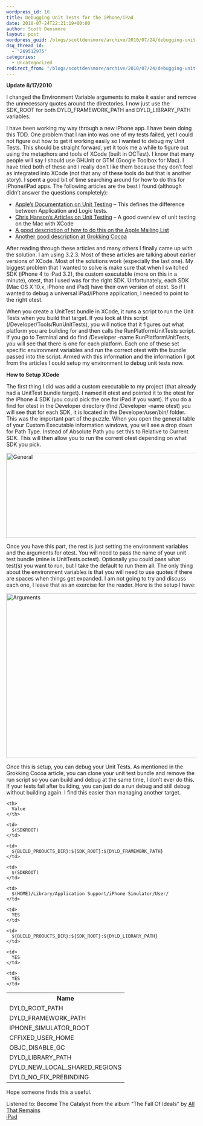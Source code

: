 ```yaml
---
wordpress_id: 16
title: Debugging Unit Tests for the iPhone/iPad
date: 2010-07-24T22:21:19+00:00
author: Scott Densmore
layout: post
wordpress_guid: /blogs/scottdensmore/archive/2010/07/24/debugging-unit-tests-for-the-iphone-ipad.aspx
dsq_thread_id:
  - "269512975"
categories:
  - Uncategorized
redirect_from: "/blogs/scottdensmore/archive/2010/07/24/debugging-unit-tests-for-the-iphone-ipad.aspx/"
---
```

**Update 8/17/2010**

I changed the Environment Variable arguments to make it easier and remove the unnecessary quotes around the directories. I now just use the SDK_ROOT for both <span>DYLD_FRAMEWORK_PATH and</span> <span>DYLD_LIBRARY_PATH variables.</span>

I have been working my way through a new iPhone app. I have been doing this TDD. One problem that I ran into was one of my tests failed, yet I could not figure out how to get it working easily so I wanted to debug my Unit Tests. This should be straight forward, yet it took me a while to figure out using the metaphors and tools of XCode (built in OCTest). I know that many people will say I should use GHUnit or GTM (Google Toolbox for Mac). I have tried both of these and I really don&#8217;t like them because they don&#8217;t feel as integrated into XCode (not that any of these tools do but that is another story). I spent a good bit of time searching around for how to do this for iPhone/iPad apps. The following articles are the best I found (although didn&#8217;t answer the questions completely):

  * [Apple&#8217;s Documentation on Unit Testing](http://developer.apple.com/iphone/library/documentation/Xcode/Conceptual/iphone_development/135-Unit_Testing_Applications/unit_testing_applications.html#//apple_ref/doc/uid/TP40007959-CH20-SW3) &#8211; This defines the difference between Application and Logic tests.
  * [Chris Hanson&#8217;s Articles on Unit Testing](http://chanson.livejournal.com/182472.html) &#8211; A good overview of unit testing on the Mac with XCode
  * [A good description of how to do this on the Apple Mailing List](http://lists.apple.com/archives/xcode-users/2010/Mar/msg00260.html)
  * [Another good description at Grokking Cocoa](http://www.grokkingcocoa.com/how_to_debug_iphone_unit_te.html)

After reading through these articles and many others I finally came up with the solution. I am using 3.2.3. Most of these articles are talking about earlier versions of XCode. Most of the solutions work (especially the last one). My biggest problem that I wanted to solve is make sure that when I switched SDK (iPhone 4 to iPad 3.2), the custom executable (more on this in a minute), otest, that I used was for the right SDK. Unfortunately, each SDK (Mac OS X 10.x, iPhone and iPad) have their own version of otest. So if I wanted to debug a universal iPad/iPhone application, I needed to point to the right otest.

When you create a UnitTest bundle in XCode, it runs a script to run the Unit Tests when you build that target. If you look at this script (/Developer/Tools/RunUnitTests), you will notice that it figures out what platform you are building for and then calls the RunPlatformUnitTests script. If you go to Terminal and do find /Developer -name RunPlatformUnitTests, you will see that there is one for each platform. Each one of these set specific environment variables and run the correct otest with the bundle passed into the script. Armed with this information and the information I got from the articles I could setup my environment to debug unit tests now.

**How to Setup XCode**

The first thing I did was add a custom executable to my project (that already had a UnitTest bundle target). I named it otest and pointed it to the otest for the iPhone 4 SDK (you could pick the one for iPad if you want). If you do a find for otest in the Developer directory (find /Developer -name otest) you will see that for each SDK, it is located in the Developer/user/bin/ folder. This was the important part of the puzzle. When you open the general table of your Custom Executable information windows, you will see a drop down for Path Type. Instead of Absolute Path you set this to Relative to Current SDK. This will then allow you to run the corrent otest depending on what SDK you pick.

<img src="http://scottdensmore.typepad.com/pictures/General_UnitTests.png" width="573" height="224" alt="General" />

Once you have this part, the rest is just setting the environment variables and the arguments for otest. You will need to pass the name of your unit test bundle (mine is UnitTests.octest). Optionally you could pass what test(s) you want to run, but I take the default to run them all. The only thing about the environment variables is that you will need to use quotes if there are spaces when things get expanded. I am not going to try and discuss each one, I leave that as an exercise for the reader. Here is the setup I have:

<img src="http://scottdensmore.typepad.com/pictures/Arguments_UnitTests.png" width="597" height="435" alt="Arguments" />

Once this is setup, you can debug your Unit Tests. As mentioned in the Grokking Cocoa article, you can clone your unit test bundle and remove the run script so you can build and debug at the same time, I don&#8217;t ever do this. If your tests fail after building, you can just do a run debug and still debug without building again. I find this easier than managing another target.

<table>
  <tr>
    <th>
      Name
    </th>
    
    <th>
      Value
    </th>
  </tr>
  
  <tr>
    <td>
      DYLD_ROOT_PATH
    </td>
    
    <td>
      $(SDKROOT)
    </td>
  </tr>
  
  <tr>
    <td>
      DYLD_FRAMEWORK_PATH
    </td>
    
    <td>
      ${BUILD_PRODUCTS_DIR}:${SDK_ROOT}:${DYLD_FRAMEWORK_PATH}
    </td>
  </tr>
  
  <tr>
    <td>
      IPHONE_SIMULATOR_ROOT
    </td>
    
    <td>
      $(SDKROOT)
    </td>
  </tr>
  
  <tr>
    <td>
      CFFIXED_USER_HOME
    </td>
    
    <td>
      $(HOME)/Library/Application Support/iPhone Simulator/User/
    </td>
  </tr>
  
  <tr>
    <td>
      OBJC_DISABLE_GC
    </td>
    
    <td>
      YES
    </td>
  </tr>
  
  <tr>
    <td>
      DYLD_LIBRARY_PATH
    </td>
    
    <td>
      ${BUILD_PRODUCTS_DIR}:${SDK_ROOT}:${DYLD_LIBRARY_PATH}
    </td>
  </tr>
  
  <tr>
    <td>
      DYLD_NEW_LOCAL_SHARED_REGIONS
    </td>
    
    <td>
      YES
    </td>
  </tr>
  
  <tr>
    <td>
      DYLD_NO_FIX_PREBINDING
    </td>
    
    <td>
      YES
    </td>
  </tr>
</table>

Hope someone finds this a useful.

<div class="itunes_track">
  Listened to: <span class="title">Become The Catalyst</span> from the album &#8220;<span class="album">The Fall Of Ideals</span>&#8221; by <span class="artist"><a href="http://www.google.com/search?q=%22All%20That%20Remains%22">All That Remains</a></span>
</div>

<div class="posttagsblock">
  <a href="http://technorati.com/tag/iPad" rel="tag">iPad</a>
</div>